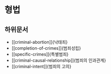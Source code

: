 # 형법

## 하위문서

* [[criminal-abortion]]{낙태죄}
* [[completion-of-crimes]]{범죄성립}
* [[specific-crimes]]{특별범죄}
* [[criminal-causal-relationship]]{범죄의 인과관계}
* [[criminal-intent]]{범죄의 고의}
